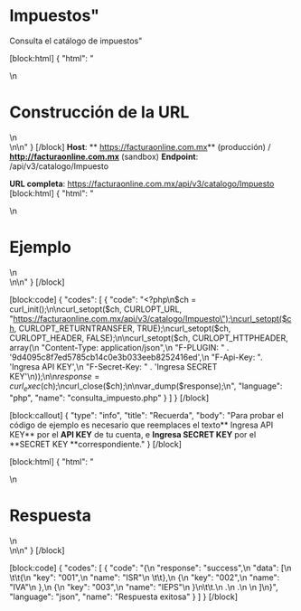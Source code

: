 
# Impuestos"

Consulta el catálogo de impuestos"

[block:html]
{
  "html": "<div>\n  <h1>Construcción de la URL</h1>\n</div>\n\n<style>\n  h1{\n  \tcolor:#173457;\n    font-size: 18px;\n    font-weight: 500;\n  }\n  \n</style>"
}
[/block]
**Host**: ** https://facturaonline.com.mx** (producción)     /    **http://facturaonline.com.mx** (sandbox)
**Endpoint**:  /api/v3/catalogo/Impuesto

**URL completa**:  https://facturaonline.com.mx/api/v3/catalogo/Impuesto
[block:html]
{
  "html": "<div>\n  <h1>Ejemplo</h1>\n</div>\n\n<style>\n  h1{\n  \tcolor:#173457;\n    font-size: 18px;\n    font-weight: 500;\n  }\n  \n</style>"
}
[/block]

[block:code]
{
  "codes": [
    {
      "code": "<?php\n$ch = curl_init();\n\ncurl_setopt($ch, CURLOPT_URL, \"https://facturaonline.com.mx/api/v3/catalogo/Impuesto\");\ncurl_setopt($ch, CURLOPT_RETURNTRANSFER, TRUE);\ncurl_setopt($ch, CURLOPT_HEADER, FALSE);\n\ncurl_setopt($ch, CURLOPT_HTTPHEADER, array(\n   \"Content-Type: application/json\",\n    \"F-PLUGIN: \" . '9d4095c8f7ed5785cb14c0e3b033eeb8252416ed',\n    \"F-Api-Key: \". 'Ingresa API KEY',\n    \"F-Secret-Key: \" . 'Ingresa SECRET KEY'\n));\n\n$response = curl_exec($ch);\ncurl_close($ch);\n\nvar_dump($response);\n",
      "language": "php",
      "name": "consulta_impuesto.php"
    }
  ]
}
[/block]

[block:callout]
{
  "type": "info",
  "title": "Recuerda",
  "body": "Para probar el código de ejemplo es necesario que reemplaces el texto** Ingresa API KEY** por el **API KEY** de tu cuenta, e **Ingresa SECRET KEY** por el **SECRET KEY **correspondiente."
}
[/block]

[block:html]
{
  "html": "<div>\n  <h1>Respuesta</h1>\n</div>\n\n<style>\n  h1{\n  \tcolor:#173457;\n    font-size: 18px;\n    font-weight: 500;\n  }\n  \n</style>"
}
[/block]

[block:code]
{
  "codes": [
    {
      "code": "{\n  \"response\": \"success\",\n  \"data\": [\n \t\t{\n     \"key\": \"001\",\n     \"name\": \"ISR\"\n \t\t},\n    {\n      \"key\": \"002\",\n      \"name\": \"IVA\"\n    },\n    {\n      \"key\": \"003\",\n      \"name\": \"IEPS\"\n    }\n\t\t.\n    .\n    .\n    \n  ]\n}",
      "language": "json",
      "name": "Respuesta exitosa"
    }
  ]
}
[/block]